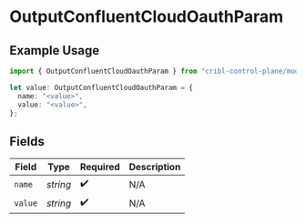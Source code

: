 # OutputConfluentCloudOauthParam

## Example Usage

```typescript
import { OutputConfluentCloudOauthParam } from "cribl-control-plane/models";

let value: OutputConfluentCloudOauthParam = {
  name: "<value>",
  value: "<value>",
};
```

## Fields

| Field              | Type               | Required           | Description        |
| ------------------ | ------------------ | ------------------ | ------------------ |
| `name`             | *string*           | :heavy_check_mark: | N/A                |
| `value`            | *string*           | :heavy_check_mark: | N/A                |